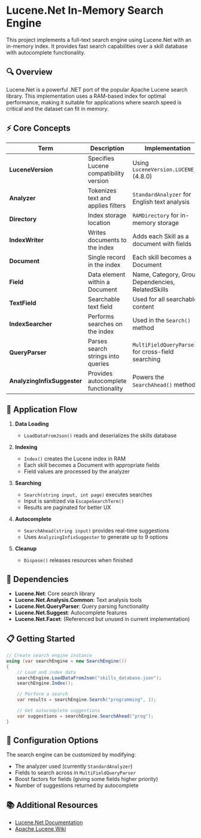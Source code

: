 # Lucene.Net In-Memory Search Engine

This project implements a full-text search engine using Lucene.Net with an in-memory index. It provides fast search capabilities over a skill database with autocomplete functionality.

## 🔍 Overview

Lucene.Net is a powerful .NET port of the popular Apache Lucene search library. This implementation uses a RAM-based index for optimal performance, making it suitable for applications where search speed is critical and the dataset can fit in memory.

## ⚡ Core Concepts

| Term                        | Description                            | Implementation                                     |
| --------------------------- | -------------------------------------- | -------------------------------------------------- |
| **LuceneVersion**           | Specifies Lucene compatibility version | Using `LuceneVersion.LUCENE_48` (4.8.0)            |
| **Analyzer**                | Tokenizes text and applies filters     | `StandardAnalyzer` for English text analysis       |
| **Directory**               | Index storage location                 | `RAMDirectory` for in-memory storage               |
| **IndexWriter**             | Writes documents to the index          | Adds each Skill as a document with fields          |
| **Document**                | Single record in the index             | Each skill becomes a Document                      |
| **Field**                   | Data element within a Document         | Name, Category, Group, Dependencies, RelatedSkills |
| **TextField**               | Searchable text field                  | Used for all searchable content                    |
| **IndexSearcher**           | Performs searches on the index         | Used in the `Search()` method                      |
| **QueryParser**             | Parses search strings into queries     | `MultiFieldQueryParser` for cross-field searching  |
| **AnalyzingInfixSuggester** | Provides autocomplete functionality    | Powers the `SearchAhead()` method                  |

## 🧠 Application Flow

1. **Data Loading**

   - `LoadDataFromJson()` reads and deserializes the skills database

2. **Indexing**

   - `Index()` creates the Lucene index in RAM
   - Each skill becomes a Document with appropriate fields
   - Field values are processed by the analyzer

3. **Searching**

   - `Search(string input, int page)` executes searches
   - Input is sanitized via `EscapeSearchTerm()`
   - Results are paginated for better UX

4. **Autocomplete**

   - `SearchAhead(string input)` provides real-time suggestions
   - Uses `AnalyzingInfixSuggester` to generate up to 9 options

5. **Cleanup**
   - `Dispose()` releases resources when finished

## 🚀 Dependencies

- **Lucene.Net**: Core search library
- **Lucene.Net.Analysis.Common**: Text analysis tools
- **Lucene.Net.QueryParser**: Query parsing functionality
- **Lucene.Net.Suggest**: Autocomplete features
- **Lucene.Net.Facet**: (Referenced but unused in current implementation)

## 📋 Getting Started

```csharp
// Create search engine instance
using (var searchEngine = new SearchEngine())
{
    // Load and index data
    searchEngine.LoadDataFromJson("skills_database.json");
    searchEngine.Index();

    // Perform a search
    var results = searchEngine.Search("programming", 1);

    // Get autocomplete suggestions
    var suggestions = searchEngine.SearchAhead("prog");
}
```

## 🔧 Configuration Options

The search engine can be customized by modifying:

- The analyzer used (currently `StandardAnalyzer`)
- Fields to search across in `MultiFieldQueryParser`
- Boost factors for fields (giving some fields higher priority)
- Number of suggestions returned by autocomplete

## 📚 Additional Resources

- [Lucene.Net Documentation](https://lucenenet.apache.org/docs/4.8.0-beta00016/)
- [Apache Lucene Wiki](https://cwiki.apache.org/confluence/display/LUCENE)
